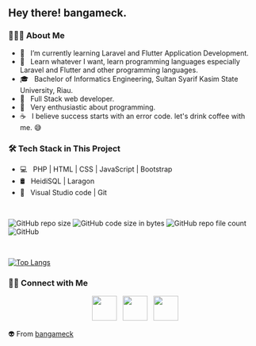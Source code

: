 <h2> Hey there! bangameck.</h2>

<h3> 👨🏻‍💻 About Me </h3>

- 🔭 &nbsp; I’m currently learning Laravel and Flutter Application Development.
- 🤔 &nbsp; Learn whatever I want, learn programming languages ​​especially Laravel and Flutter and other programming languages.
- 🎓 &nbsp; Bachelor of Informatics Engineering, Sultan Syarif Kasim State University, Riau.
- 💼 &nbsp; Full Stack web developer.
- 🌱 &nbsp; Very enthusiastic about programming.
- ☕ &nbsp; I believe success starts with an error code. let's drink coffee with me. 😅

<h3>🛠 Tech Stack in This Project</h3>

- 💻 &nbsp; PHP | HTML | CSS | JavaScript | Bootstrap
- 🛢 &nbsp; HeidiSQL | Laragon
- 🔧 &nbsp; Visual Studio code | Git

<br>

![GitHub repo size](https://img.shields.io/github/repo-size/bangameck/perparkiran-new?label=Repo%20Size&logo=Files&style=flat-square)
![GitHub code size in bytes](https://img.shields.io/github/languages/code-size/bangameck/perparkiran-new?label=Code%20size&logo=sharp&style=flat-square)
![GitHub repo file count](https://img.shields.io/github/directory-file-count/bangameck/perparkiran-new?label=Files&logo=google%20sheets&style=flat-square)
![GitHub](https://img.shields.io/github/license/bangameck/perparkian-new?label=License&logo=Bitwarden&style=flat-square)

</br>

[![Top Langs](https://github-readme-stats.vercel.app/api/top-langs/?username=bangameck&layout=compact&text_color=daf7dc&bg_color=151515)](https://github.com/bangameck/perparkiran-new)

<h3> 🤝🏻 Connect with Me </h3>

<p align="center">
&nbsp; <a href="https://twitter.com/bangameck" target="_blank" rel="noopener noreferrer"><img src="https://img.icons8.com/plasticine/100/000000/twitter.png" width="50" /></a>  
&nbsp; <a href="https://www.instagram.com/bangameck/" target="_blank" rel="noopener noreferrer"><img src="https://img.icons8.com/plasticine/100/000000/instagram-new.png" width="50" /></a>
&nbsp; <a href="mailto:rahmad.looker@gmail.com" target="_blank" rel="noopener noreferrer"><img src="https://img.icons8.com/plasticine/100/000000/gmail.png"  width="50" /></a>
</p>

👽 From [bangameck](https://github.com/bangameck)
